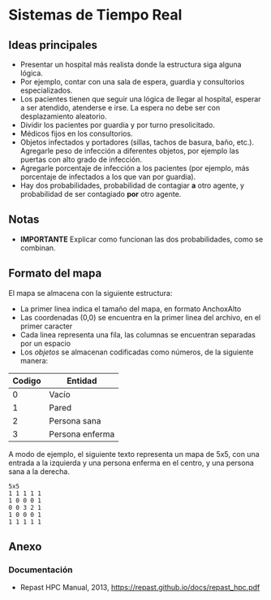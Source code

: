 # Sistemas de Tiempo Real

## Ideas principales

* Presentar un hospital más realista donde la estructura siga alguna lógica.
* Por ejemplo, contar con una sala de espera, guardia y consultorios especializados. 
* Los pacientes tienen que seguir una lógica de llegar al hospital, esperar a ser atendido, atenderse e irse. La espera no debe ser con desplazamiento aleatorio.
* Dividir los pacientes por guardia y por turno presolicitado.
* Médicos fijos en los consultorios. 
* Objetos infectados y portadores (sillas, tachos de basura, baño, etc.). Agregarle peso de infección a diferentes objetos, por ejemplo las puertas con alto grado de infección.
* Agregarle porcentaje de infección a los pacientes (por ejemplo, más porcentaje de infectados a los que van por guardia).
* Hay dos probabilidades, probabilidad de contagiar **a** otro agente, y probabilidad de ser contagiado **por** otro agente.

## Notas

* **IMPORTANTE** Explicar como funcionan las dos probabilidades, como se combinan.

## Formato del mapa

El mapa se almacena con la siguiente estructura:

- La primer linea indica el tamaño del mapa, en formato AnchoxAlto
- Las coordenadas (0,0) se encuentra en la primer linea del archivo, en el primer caracter
- Cada linea representa una fila, las columnas se encuentran separadas por un espacio
- Los *objetos* se almacenan codificadas como números, de la siguiente manera:

| Codigo    | Entidad           |
| --------- | ----------------- |
| 0         | Vacío             |
| 1         | Pared             |
| 2         | Persona sana      |
| 3         | Persona enferma   |

A modo de ejemplo, el siguiente texto representa un mapa de 5x5, con una entrada a la izquierda
y una persona enferma en el centro, y una persona sana a la derecha.

```
5x5
1 1 1 1 1
1 0 0 0 1
0 0 3 2 1
1 0 0 0 1
1 1 1 1 1
```

## Anexo

### Documentación

- Repast HPC Manual, 2013, https://repast.github.io/docs/repast_hpc.pdf
